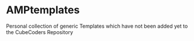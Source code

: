 # AMPtemplates
Personal collection of generic Templates which have not been added yet to the CubeCoders Repository
